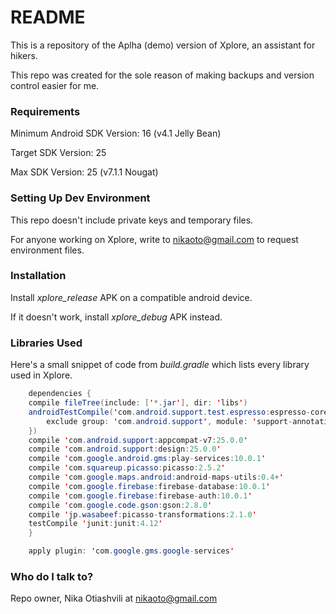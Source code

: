 # README

This is a repository of the Aplha (demo) version of Xplore, an assistant for hikers.

This repo was created for the sole reason of making backups and version control easier for me.


### Requirements

Minimum Android SDK Version: 16  (v4.1 Jelly Bean)

Target SDK Version: 25

Max SDK Version: 25 (v7.1.1 Nougat)


### Setting Up Dev Environment

This repo doesn't include private keys and temporary files.

For anyone working on Xplore, write to nikaoto@gmail.com to request environment files.


### Installation

Install *xplore_release* APK on a compatible android device.

If it doesn't work, install *xplore_debug* APK instead. 


### Libraries Used

Here's a small snippet of code from *build.gradle* which lists every library used in Xplore.
```java
    dependencies {
    compile fileTree(include: ['*.jar'], dir: 'libs')
    androidTestCompile('com.android.support.test.espresso:espresso-core:2.2.2', {
        exclude group: 'com.android.support', module: 'support-annotations'
    })
    compile 'com.android.support:appcompat-v7:25.0.0'
    compile 'com.android.support:design:25.0.0'
    compile 'com.google.android.gms:play-services:10.0.1'
    compile 'com.squareup.picasso:picasso:2.5.2'
    compile 'com.google.maps.android:android-maps-utils:0.4+'
    compile 'com.google.firebase:firebase-database:10.0.1'
    compile 'com.google.firebase:firebase-auth:10.0.1'
    compile 'com.google.code.gson:gson:2.8.0'
    compile 'jp.wasabeef:picasso-transformations:2.1.0'
    testCompile 'junit:junit:4.12'
	}

	apply plugin: 'com.google.gms.google-services'
```
### Who do I talk to?

Repo owner, Nika Otiashvili at nikaoto@gmail.com
